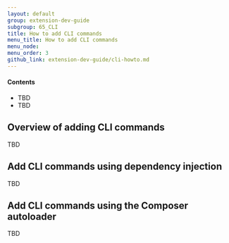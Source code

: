 ```yaml
---
layout: default
group: extension-dev-guide
subgroup: 65_CLI
title: How to add CLI commands
menu_title: How to add CLI commands
menu_node: 
menu_order: 3
github_link: extension-dev-guide/cli-howto.md
---
```


#### Contents
*	TBD
*	TBD

<h2 id="cli-add-over">Overview of adding CLI commands</h2>
TBD

<h2 id="cli-sample">Add CLI commands using dependency injection</h2>
TBD

<h2 id="cli-autoload">Add CLI commands using the Composer autoloader</h2>
TBD

